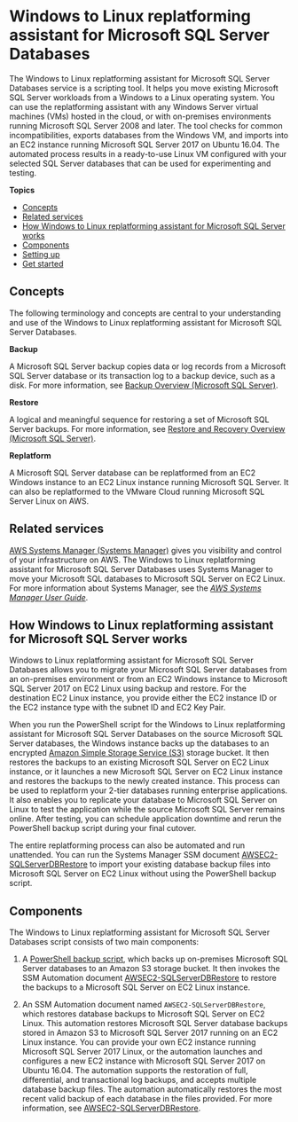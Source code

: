 # Windows to Linux replatforming assistant for Microsoft SQL Server Databases<a name="replatform-sql-server"></a>

The Windows to Linux replatforming assistant for Microsoft SQL Server Databases service is a scripting tool\. It helps you move existing Microsoft SQL Server workloads from a Windows to a Linux operating system\. You can use the replatforming assistant with any Windows Server virtual machines \(VMs\) hosted in the cloud, or with on\-premises environments running Microsoft SQL Server 2008 and later\. The tool checks for common incompatibilities, exports databases from the Windows VM, and imports into an EC2 instance running Microsoft SQL Server 2017 on Ubuntu 16\.04\. The automated process results in a ready\-to\-use Linux VM configured with your selected SQL Server databases that can be used for experimenting and testing\.

**Topics**
+ [Concepts](#replatform-sql-server-concepts)
+ [Related services](#replatform-sql-server-related-services)
+ [How Windows to Linux replatforming assistant for Microsoft SQL Server works](#replatform-sql-server-how-it-works)
+ [Components](#replatform-sql-server-components)
+ [Setting up](replatform-sql-server-setting-up.md)
+ [Get started](replatform-sql-server-getting-started.md)

## Concepts<a name="replatform-sql-server-concepts"></a>

The following terminology and concepts are central to your understanding and use of the Windows to Linux replatforming assistant for Microsoft SQL Server Databases\.

 **Backup** 

A Microsoft SQL Server backup copies data or log records from a Microsoft SQL Server database or its transaction log to a backup device, such as a disk\. For more information, see [Backup Overview \(Microsoft SQL Server\)](https://docs.microsoft.com/en-us/sql/relational-databases/backup-restore/backup-overview-sql-server?view=sql-server-2017)\.

 **Restore** 

A logical and meaningful sequence for restoring a set of Microsoft SQL Server backups\. For more information, see [Restore and Recovery Overview \(Microsoft SQL Server\)](https://docs.microsoft.com/en-us/sql/relational-databases/backup-restore/restore-and-recovery-overview-sql-server?view=sql-server-2017)\. 

 **Replatform** 

A Microsoft SQL Server database can be replatformed from an EC2 Windows instance to an EC2 Linux instance running Microsoft SQL Server\. It can also be replatformed to the VMware Cloud running Microsoft SQL Server Linux on AWS\.

## Related services<a name="replatform-sql-server-related-services"></a>

[AWS Systems Manager \(Systems Manager\)](https://aws.amazon.com/systems-manager) gives you visibility and control of your infrastructure on AWS\. The Windows to Linux replatforming assistant for Microsoft SQL Server Databases uses Systems Manager to move your Microsoft SQL databases to Microsoft SQL Server on EC2 Linux\. For more information about Systems Manager, see the *[AWS Systems Manager User Guide](https://docs.aws.amazon.com/systems-manager/latest/userguide/)*\.

## How Windows to Linux replatforming assistant for Microsoft SQL Server works<a name="replatform-sql-server-how-it-works"></a>

Windows to Linux replatforming assistant for Microsoft SQL Server Databases allows you to migrate your Microsoft SQL Server databases from an on\-premises environment or from an EC2 Windows instance to Microsoft SQL Server 2017 on EC2 Linux using backup and restore\. For the destination EC2 Linux instance, you provide either the EC2 instance ID or the EC2 instance type with the subnet ID and EC2 Key Pair\.

When you run the PowerShell script for the Windows to Linux replatforming assistant for Microsoft SQL Server Databases on the source Microsoft SQL Server databases, the Windows instance backs up the databases to an encrypted [Amazon Simple Storage Service \(S3\)](https://docs.aws.amazon.com/AmazonS3/latest/dev/Welcome.html) storage bucket\. It then restores the backups to an existing Microsoft SQL Server on EC2 Linux instance, or it launches a new Microsoft SQL Server on EC2 Linux instance and restores the backups to the newly created instance\. This process can be used to replatform your 2\-tier databases running enterprise applications\. It also enables you to replicate your database to Microsoft SQL Server on Linux to test the application while the source Microsoft SQL Server remains online\. After testing, you can schedule application downtime and rerun the PowerShell backup script during your final cutover\. 

The entire replatforming process can also be automated and run unattended\. You can run the Systems Manager SSM document [AWSEC2\-SQLServerDBRestore](https://docs.aws.amazon.com/systems-manager/latest/userguide/automation-awsec2-sqlserverdbrestore.html) to import your existing database backup files into Microsoft SQL Server on EC2 Linux without using the PowerShell backup script\.

## Components<a name="replatform-sql-server-components"></a>

The Windows to Linux replatforming assistant for Microsoft SQL Server Databases script consists of two main components:

1. A [PowerShell backup script](https://awsec2-server-upgrade-prod.s3.us-west-1.amazonaws.com/MigrateSQLServerToEC2Linux.ps1), which backs up on\-premises Microsoft SQL Server databases to an Amazon S3 storage bucket\. It then invokes the SSM Automation document [AWSEC2\-SQLServerDBRestore](https://docs.aws.amazon.com/systems-manager/latest/userguide/automation-awsec2-sqlserverdbrestore.html) to restore the backups to a Microsoft SQL Server on EC2 Linux instance\.

1. An SSM Automation document named `AWSEC2-SQLServerDBRestore`, which restores database backups to Microsoft SQL Server on EC2 Linux\. This automation restores Microsoft SQL Server database backups stored in Amazon S3 to Microsoft SQL Server 2017 running on an EC2 Linux instance\. You can provide your own EC2 instance running Microsoft SQL Server 2017 Linux, or the automation launches and configures a new EC2 instance with Microsoft SQL Server 2017 on Ubuntu 16\.04\. The automation supports the restoration of full, differential, and transactional log backups, and accepts multiple database backup files\. The automation automatically restores the most recent valid backup of each database in the files provided\. For more information, see [AWSEC2\-SQLServerDBRestore](https://docs.aws.amazon.com/systems-manager/latest/userguide/automation-awsec2-sqlserverdbrestore.html)\.